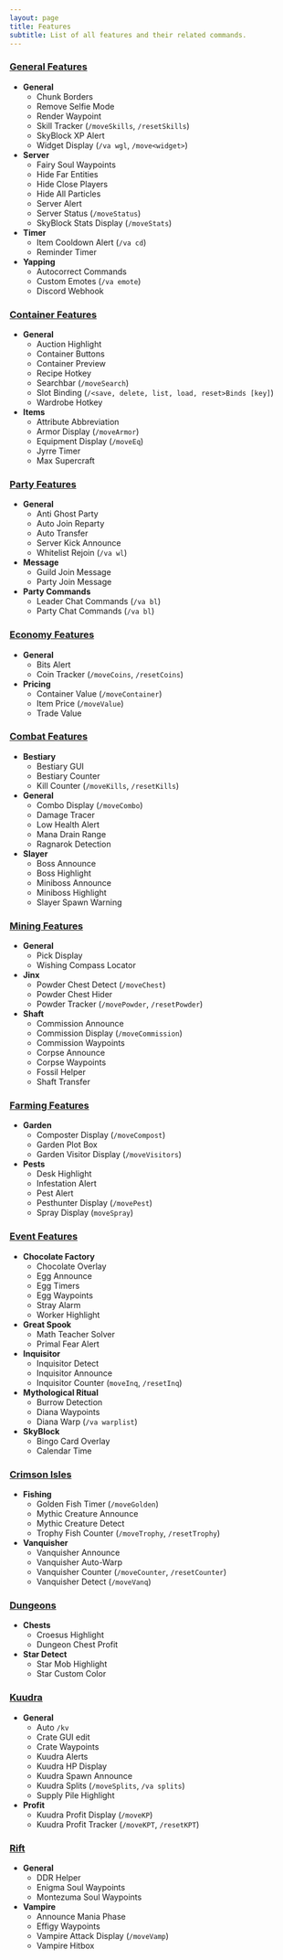 ```yaml
---
layout: page
title: Features
subtitle: List of all features and their related commands.
---
```


### <u>General Features</u>
- **General**
    - Chunk Borders
    - Remove Selfie Mode
    - Render Waypoint
    - Skill Tracker (`/moveSkills`, `/resetSkills`)
    - SkyBlock XP Alert
    - Widget Display (`/va wgl`, `/move<widget>`)
- **Server**
    - Fairy Soul Waypoints
    - Hide Far Entities
    - Hide Close Players
    - Hide All Particles
    - Server Alert
    - Server Status (`/moveStatus`)
    - SkyBlock Stats Display (`/moveStats`)
- **Timer**
    - Item Cooldown Alert (`/va cd`)
    - Reminder Timer
- **Yapping**
    - Autocorrect Commands
    - Custom Emotes (`/va emote`)
    - Discord Webhook

### <u>Container Features</u>
- **General**
    - Auction Highlight
    - Container Buttons
    - Container Preview
    - Recipe Hotkey
    - Searchbar (`/moveSearch`)
    - Slot Binding (`/<save, delete, list, load, reset>Binds [key]`)
    - Wardrobe Hotkey
- **Items**
    - Attribute Abbreviation
    - Armor Display (`/moveArmor`)
    - Equipment Display (`/moveEq`)
    - Jyrre Timer
    - Max Supercraft

### <u>Party Features</u>
- **General**
    - Anti Ghost Party
    - Auto Join Reparty
    - Auto Transfer
    - Server Kick Announce
    - Whitelist Rejoin (`/va wl`)
- **Message**
    - Guild Join Message
    - Party Join Message
- **Party Commands**
    - Leader Chat Commands (`/va bl`)
    - Party Chat Commands (`/va bl`)

### <u>Economy Features</u>
- **General**
    - Bits Alert
    - Coin Tracker (`/moveCoins`, `/resetCoins`)
- **Pricing**
    - Container Value (`/moveContainer`)
    - Item Price (`/moveValue`)
    - Trade Value

### <u>Combat Features</u>
- **Bestiary**
    - Bestiary GUI
    - Bestiary Counter
    - Kill Counter (`/moveKills`, `/resetKills`)
- **General**
    - Combo Display (`/moveCombo`)
    - Damage Tracer
    - Low Health Alert
    - Mana Drain Range
    - Ragnarok Detection
- **Slayer**
    - Boss Announce
    - Boss Highlight
    - Miniboss Announce
    - Miniboss Highlight
    - Slayer Spawn Warning

### <u>Mining Features</u>
- **General**
    - Pick Display
    - Wishing Compass Locator
- **Jinx**
    - Powder Chest Detect (`/moveChest`)
    - Powder Chest Hider
    - Powder Tracker (`/movePowder`, `/resetPowder`)
- **Shaft**
    - Commission Announce
    - Commission Display (`/moveCommission`)
    - Commission Waypoints
    - Corpse Announce
    - Corpse Waypoints
    - Fossil Helper
    - Shaft Transfer

### <u>Farming Features</u>
- **Garden**
    - Composter Display (`/moveCompost`)
    - Garden Plot Box
    - Garden Visitor Display (`/moveVisitors`)
- **Pests**
    - Desk Highlight
    - Infestation Alert
    - Pest Alert
    - Pesthunter Display (`/movePest`)
    - Spray Display (`moveSpray`)

### <u>Event Features</u>
- **Chocolate Factory**
    - Chocolate Overlay
    - Egg Announce
    - Egg Timers
    - Egg Waypoints
    - Stray Alarm
    - Worker Highlight
- **Great Spook**
    - Math Teacher Solver
    - Primal Fear Alert
- **Inquisitor**
    - Inquisitor Detect
    - Inquisitor Announce
    - Inquisitor Counter (`moveInq`, `/resetInq`)
- **Mythological Ritual**
    - Burrow Detection
    - Diana Waypoints
    - Diana Warp (`/va warplist`)
- **SkyBlock**
    - Bingo Card Overlay
    - Calendar Time

### <u>Crimson Isles</u>
- **Fishing**
    - Golden Fish Timer (`/moveGolden`)
    - Mythic Creature Announce
    - Mythic Creature Detect
    - Trophy Fish Counter (`/moveTrophy`, `/resetTrophy`)
- **Vanquisher**
    - Vanquisher Announce
    - Vanquisher Auto-Warp
    - Vanquisher Counter (`/moveCounter`, `/resetCounter`)
    - Vanquisher Detect (`/moveVanq`)

### <u>Dungeons</u>
- **Chests**
    - Croesus Highlight
    - Dungeon Chest Profit
- **Star Detect**
    - Star Mob Highlight
    - Star Custom Color

### <u>Kuudra</u>
- **General**
    - Auto `/kv`
    - Crate GUI edit
    - Crate Waypoints
    - Kuudra Alerts
    - Kuudra HP Display
    - Kuudra Spawn Announce
    - Kuudra Splits (`/moveSplits`, `/va splits`)
    - Supply Pile Highlight
- **Profit**
    - Kuudra Profit Display (`/moveKP`)
    - Kuudra Profit Tracker (`/moveKPT`, `/resetKPT`)

### <u>Rift</u>
- **General**
    - DDR Helper
    - Enigma Soul Waypoints
    - Montezuma Soul Waypoints
- **Vampire**
    - Announce Mania Phase
    - Effigy Waypoints
    - Vampire Attack Display (`/moveVamp`)
    - Vampire Hitbox
